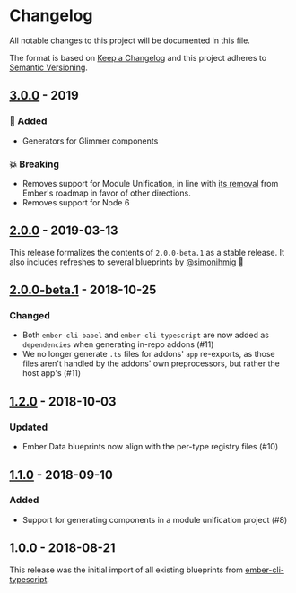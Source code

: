 # Changelog

All notable changes to this project will be documented in this file.

The format is based on [Keep a Changelog](http://keepachangelog.com/en/1.0.0/) and this project adheres to [Semantic Versioning](http://semver.org/spec/v2.0.0.html).

## [3.0.0] - 2019

### 🎉 Added

- Generators for Glimmer components

### 💥 Breaking

- Removes support for Module Unification, in line with [its removal][MU] from Ember's roadmap in favor of other directions.
- Removes support for Node 6

[MU]: https://blog.emberjs.com/2019/03/11/update-on-module-unification-and-octane.html

## [2.0.0] - 2019-03-13

This release formalizes the contents of `2.0.0-beta.1` as a stable release. It also includes refreshes to several blueprints by [@simonihmig](https://github.com/simonihmig) 👏

## [2.0.0-beta.1] - 2018-10-25

### Changed
- Both `ember-cli-babel` and `ember-cli-typescript` are now added as `dependencies` when generating in-repo addons (#11)
- We no longer generate `.ts` files for addons' `app` re-exports, as those files aren't handled by the addons' own preprocessors, but rather the host app's (#11)

## [1.2.0] - 2018-10-03

### Updated
- Ember Data blueprints now align with the per-type registry files (#10)

## [1.1.0] - 2018-09-10

### Added
- Support for generating components in a module unification project (#8)

## 1.0.0 - 2018-08-21

This release was the initial import of all existing blueprints from [ember-cli-typescript].

[ember-cli-typescript]: https://github.com/typed-ember/ember-cli-typescript
[unreleased]: https://github.com/typed-ember/ember-cli-typescript-blueprints/compare/v3.0.0...master
[3.0.0]: https://github.com/typed-ember/ember-cli-typescript-blueprints/compare/v2.0.0...v3.0.0
[2.0.0]: https://github.com/typed-ember/ember-cli-typescript-blueprints/compare/v2.0.0-beta.1...v2.0.0
[2.0.0-beta.1]: https://github.com/typed-ember/ember-cli-typescript-blueprints/compare/v1.2.0...v2.0.0-beta.1
[1.2.0]: https://github.com/typed-ember/ember-cli-typescript-blueprints/compare/v1.1.0...v1.2.0
[1.1.0]: https://github.com/typed-ember/ember-cli-typescript-blueprints/compare/54697b4...v1.1.0
